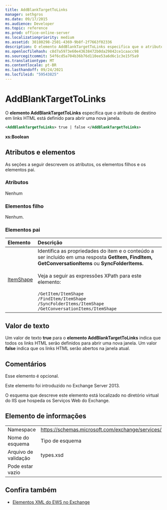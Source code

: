 ```yaml
---
title: AddBlankTargetToLinks
manager: sethgros
ms.date: 09/17/2015
ms.audience: Developer
ms.topic: reference
ms.prod: office-online-server
ms.localizationpriority: medium
ms.assetid: 30180298-2501-4369-9b8f-2f7663f02336
description: O elemento AddBlankTargetToLinks especifica que o atributo de destino em links HTML está definido para abrir uma nova janela.
ms.openlocfilehash: c8d7a5973e60e43638472b0da29842ce1caacc98
ms.sourcegitcommit: 54f6cd5a704b36b76d110ee53a6d6c1c3e15f5a9
ms.translationtype: MT
ms.contentlocale: pt-BR
ms.lasthandoff: 09/24/2021
ms.locfileid: "59543825"
---
```

# <a name="addblanktargettolinks"></a>AddBlankTargetToLinks

O **elemento AddBlankTargetToLinks** especifica que o atributo de destino em links HTML está definido para abrir uma nova janela. 
  
```XML
<AddBlankTargetToLinks> true | false </AddBlankTargetToLinks>
```

**xs:Boolean**

## <a name="attributes-and-elements"></a>Atributos e elementos

As seções a seguir descrevem os atributos, os elementos filhos e os elementos pai.
  
### <a name="attributes"></a>Atributos

Nenhum
  
### <a name="child-elements"></a>Elementos filho

Nenhum.
  
### <a name="parent-elements"></a>Elementos pai

|**Elemento**|**Descrição**|
|:-----|:-----|
|[ItemShape](itemshape.md) <br/> | Identifica as propriedades do item e o conteúdo a ser incluído em uma resposta **GetItem,** **FindItem,** **GetConversationItems** ou **SyncFolderItems.**<br/><br/>  Veja a seguir as expressões XPath para este elemento:<br/><br/>  `/GetItem/ItemShape` <br/>  `/FindItem/ItemShape` <br/>  `/SyncFolderItems/ItemShape` <br/>  `/GetConversationItems/ItemShape` <br/> |
   
## <a name="text-value"></a>Valor de texto

Um valor de texto **true** para o **elemento AddBlankTargetToLinks** indica que todos os links HTML serão definidos para abrir uma nova janela. Um valor **false** indica que os links HTML serão abertos na janela atual. 
  
## <a name="remarks"></a>Comentários

Esse elemento é opcional.
  
Este elemento foi introduzido no Exchange Server 2013.
  
O esquema que descreve este elemento está localizado no diretório virtual do IIS que hospeda os Serviços Web do Exchange.
  
## <a name="element-information"></a>Elemento de informações

|||
|:-----|:-----|
|Namespace  <br/> |https://schemas.microsoft.com/exchange/services/2006/types  <br/> |
|Nome do esquema  <br/> |Tipo de esquema  <br/> |
|Arquivo de validação  <br/> |types.xsd  <br/> |
|Pode estar vazio  <br/> ||
   
## <a name="see-also"></a>Confira também

- [Elementos XML do EWS no Exchange](ews-xml-elements-in-exchange.md)

